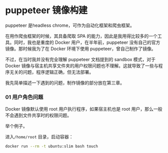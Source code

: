 # puppeteer 镜像构建

puppeteer 是headless chrome，可作为自动化框架和爬虫框架。

在用作爬虫框架的时候，其具备爬取 SPA 的能力，因此是我用得比较多的一个工具。同时，我也是重度的 Docker 用户，在半年前，puppeteer 没有自己的官方镜像。那时候我为了在 Docker 环境下使用 puppeteer，曾自己制作了镜像。

不过，在当时我并没有完全理解 puppeteer 文档提到的 sandbox 模式，对于 Docker 镜像与宿主机共享文件夹的用户权限问题也不理解。这就导致了一些与程序无关的问题，程序逻辑正确，但无法部署。

我先简单描述一下遇到的问题，制作镜像的部分放在第三章。

### 01 用户角色问题

Docker 镜像默认使用 root 用户执行程序，如果宿主机也是 root 用户，那么一般不会遇到文件共享时的权限问题。

举个例子。

进入`/home/root` 目录，启动容器：

```bash
docker run --rm -t ubuntu:slim bash touch 
```
